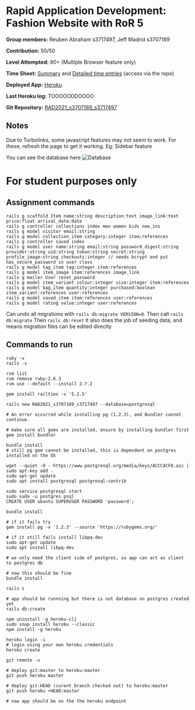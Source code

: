 # Rapid Application Development: Fashion Website with RoR 5

**Group members:** Reuben Abraham s3717497, Jeff Madrid s3707189

**Contribution:** 50/50

**Level Attempted:** 90+ (Multiple Browser feature only)

**Time Sheet:** [Summary](../master/Toggl_Track_summary_report_2021-04-04_2021-05-31.pdf) and [Detailed time entries](../master/Toggl_time_entries_2021-04-04_to_2021-05-31.pdf) (access via the repo)

**Deployed App:** [Heroku](https://tranquil-crag-04131.herokuapp.com)

**Last Heroku log:** TOOOOODDOOOO

**Git Repository:** [RAD2021_s3707189_s3717497](https://github.com/jeffmadrid/RAD2021_s3707189_s3717497)

## Notes
Due to Turbolinks, some javascript features may not seem to work. For these, refresh the page to get it working. Eg: Sidebar feature

You can see the database here
![Database](../master/RAD%20Assignment.png)





# For student purposes only

## Assignment commands
```
rails g scaffold Item name:string description:text image_link:text price:float arrival_date:date
rails g controller collections index men women kids new_ins
rails g model visitor email:string
rails g model collection_item category:integer item:references
rails g controller saved index
rails g model user name:string email:string password_digest:string provider:string uid:string token:string secret:string profile_image:string checkouts:integer // needs bcrypt and put has_secure_password in user class
rails g model tag_item tag:integer item:references
rails g model item_image item:references image_link
rails g mailer User reset_password
rails g model item_variant colour:integer size:integer item:references
rails g model bag_item quantity:integer purchased:boolean item_variant:references user:references
rails g model saved_item item:references user:references
rails g model rating value:integer user:references
```

Can undo all migrations with `rails db:migrate VERSION=0`. 
Then call `rails db:migrate`
Then `rails db:reset`
It also does the job of seeding data, and means migration files can be edited directly

## Commands to run
```
ruby -v
rails -v

rvm list
rvm remove ruby-2.6.3
rvm use --default --install 2.7.2

gem install railties -v '5.2.5'
```

```
rails new RAD2021_s3707189_s3717497 --database=postgresql

# An error occurred while installing pg (1.2.3), and Bundler cannot continue.

# make sure all gems are installed, ensure by installing bundler first
gem install bundler

bundle install
# still pg gem cannot be installed, this is dependent on postgres installed on the OS
```

```
wget --quiet -O - https://www.postgresql.org/media/keys/ACCC4CF8.asc | sudo apt-key add -
sudo apt-get update
sudo apt install postgresql postgresql-contrib

sudo service postgresql start
sudo sudo -u postgres psql
CREATE USER ubuntu SUPERUSER PASSWORD 'password';
```

```
bundle install

# if it fails try 
gem install pg -v '1.2.3' --source 'https://rubygems.org/'

# if it still fails install libpq-dev
sudo apt-get update
sudo apt install libpq-dev

# we only need the client side of postgres, so app can act as client to postgres db

# now this should be fine
bundle install
```

```
rails s

# app should be runnning but there is not database on postgres created yet
rails db:create
```

```
npm uninstall -g heroku-cli
sudo snap install heroku --classic
npm install -g heroku

heroku login -i
# login using your own heroku credentials
heroku create

git remote -v

# deploy git:master to heroku:master
git push heroku master

# deploy git:HEAD (curent branch checked out) to heroku:master
git push heroku +HEAD:master

# now app should be on the the heroku endpoint

```


